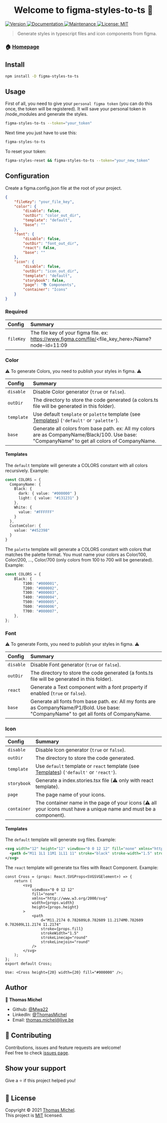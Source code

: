 <h1 align="center">Welcome to figma-styles-to-ts 👋</h1>
<p>
  <a href="https://www.npmjs.com/package/figma-styles-to-ts" target="_blank">
    <img alt="Version" src="https://img.shields.io/npm/v/figma-styles-to-ts.svg">
  </a>
  <a href="https://github.com/Mwa22/figma-styles-to-ts#readme" target="_blank">
    <img alt="Documentation" src="https://img.shields.io/badge/documentation-yes-brightgreen.svg" />
  </a>
  <a href="https://github.com/Mwa22/figma-styles-to-ts/graphs/commit-activity" target="_blank">
    <img alt="Maintenance" src="https://img.shields.io/badge/Maintained%3F-yes-green.svg" />
  </a>
  <a href="https://github.com/Mwa22/figma-styles-to-ts/blob/master/LICENSE" target="_blank">
    <img alt="License: MIT" src="https://img.shields.io/github/license/Mwa22/figma-styles-to-ts" />
  </a>
</p>

> Generate styles in typescript files and icon components from figma.

### 🏠 [Homepage](https://github.com/Mwa22/figma-styles-to-ts#readme)

## Install

```sh
npm install -D figma-styles-to-ts
```

## Usage

First of all, you need to give your `personal figma token` (you can do this once, the token will be registered). It will save your personal token in /node_modules and generate the styles.

```sh
figma-styles-to-ts --token="your_token"
```

Next time you just have to use this:

```sh
figma-styles-to-ts
```

To reset your token:

```sh
figma-styles-reset && figma-styles-to-ts --token="your_new_token"
```

## Configuration

Create a figma.config.json file at the root of your project.

```json
{
	"fileKey": "your_file_key",
	"color": {
		"disable": false,
		"outDir": "color_out_dir",
		"template": "default",
		"base": ""
	},
	"font": {
		"disable": false,
		"outDir": "font_out_dir",
		"react": false,
		"base": ""
	},
	"icon": {
		"disable": false,
		"outDir": "icon_out_dir",
		"template": "default",
		"storybook": false,
		"page": "📚 Components",
		"container": "Icons"
	}
}
```

### Required

| Config    | Summary                                                                                            |
| :-------- | :------------------------------------------------------------------------------------------------- |
| `fileKey` | The file key of your figma file. ex: https://www.figma.com/file/<file_key_here>/Name?node-id=11:09 |

### Color

⚠️ To generate Colors, you need to publish your styles in figma. ⚠️

| Config     | Summary                                                                                                                                       |
| :--------- | :-------------------------------------------------------------------------------------------------------------------------------------------- |
| `disable`  | Disable Color generator (`true` or `false`).                                                                                                  |
| `outDir`   | The directory to store the code generated (a colors.ts file will be generated in this folder).                                                |
| `template` | Use default `template` or `palette` template (see [Templates](#color_templates)) (`'default'` or `'palette'`).                                |
| `base`     | Generate all colors from base path. ex: All my colors are as CompanyName/Black/100. Use base: "CompanyName" to get all colors of CompanyName. |

#### <a name="color_templates"></a>Templates

The `default` template will generate a COLORS constant with all colors recursively.
Example:

```ts
const COLORS = {
  CompanyName: {
    Black: {
      dark: { value: "#000000" }
      light: { value: "#131231" }
    },
    White: {
      value: "#FFFFFF"
    }
  },
  CustomColor: {
    value: "#452398"
  }
}
```

The `palette` template will generate a COLORS constant with colors that matches the palette format.
You must name your colors as Color/100, Color/200, ..., Color/700 (only colors from 100 to 700 will be generated).
Example:

```ts
const COLORS = {
	Black: {
		T100: "#000001",
		T200: "#000002",
		T300: "#000003",
		T400: "#000004",
		T500: "#000005",
		T600: "#000006",
		T700: "#000007",
	},
};
```

### Font

⚠️ To generate Fonts, you need to publish your styles in figma. ⚠️

| Config    | Summary                                                                                                                                  |
| :-------- | :--------------------------------------------------------------------------------------------------------------------------------------- |
| `disable` | Disable Font generator (`true` or `false`).                                                                                              |
| `outDir`  | The directory to store the code generated (a fonts.ts file will be generated in this folder).                                            |
| `react`   | Generate a Text component with a font property if enabled (`true` or `false`).                                                           |
| `base`    | Generate all fonts from base path. ex: All my fonts are as CompanyName/P1/Bold. Use base: "CompanyName" to get all fonts of CompanyName. |

### Icon

| Config      | Summary                                                                                                           |
| :---------- | :---------------------------------------------------------------------------------------------------------------- |
| `disable`   | Disable Icon generator (`true` or `false`).                                                                       |
| `outDir`    | The directory to store the code generated.                                                                        |
| `template`  | Use `default` template or `react` template (see [Templates](#icon_templates)) (`'default'` or `'react'`).         |
| `storybook` | Generate a index.stories.tsx file (⚠️ only with react template).                                                  |
| `page`      | The page name of your icons.                                                                                      |
| `container` | The container name in the page of your icons (⚠️ all your icons must have a unique name and must be a component). |

#### <a name="icon_templates"></a>Templates

The `default` template will generate svg files.
Example:

```svg
<svg width="12" height="12" viewBox="0 0 12 12" fill="none" xmlns="http://www.w3.org/2000/svg">
  <path d="M11 1L1 11M1 1L11 11" stroke="black" stroke-width="1.5" stroke-linecap="round" stroke-linejoin="round"/>
</svg>
```

The `react` template will generate tsx files with React Component.
Example:

```tsx
const Cross = (props: React.SVGProps<SVGSVGElement>) => {
	return (
		<svg
			viewBox="0 0 12 12"
			fill="none"
			xmlns="http://www.w3.org/2000/svg"
			width={props.width}
			height={props.height}
		>
			<path
				d="M11.2174 0.782609L0.782609 11.2174M0.782609 0.782609L11.2174 11.2174"
				stroke={props.fill}
				strokeWidth="1.5"
				strokeLinecap="round"
				strokeLinejoin="round"
			/>
		</svg>
	);
};
export default Cross;

Use: <Cross height={20} width={20} fill="#000000" />;
```

## Author

👤 **Thomas Michel**

-   Github: [@Mwa22](https://github.com/Mwa22)
-   LinkedIn: [@ThomasMichel](https://linkedin.com/in/thomasmichel22)
-   Email: thomas.michel@live.be

## 🤝 Contributing

Contributions, issues and feature requests are welcome!<br />Feel free to check [issues page](https://github.com/Mwa22/figma-styles-to-ts/issues).

## Show your support

Give a ⭐️ if this project helped you!

## 📝 License

Copyright © 2021 [Thomas Michel](https://github.com/Mwa22).<br />
This project is [MIT](https://github.com/Mwa22/figma-styles-to-ts/blob/master/LICENSE) licensed.
